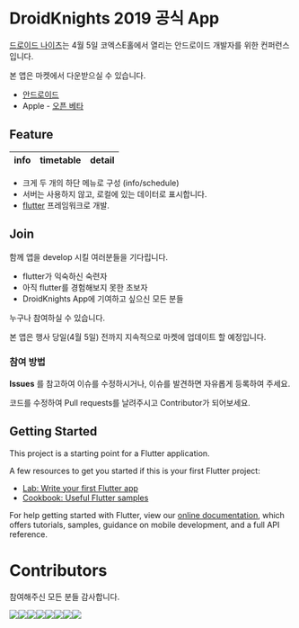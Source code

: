 # DroidKnights 2019 공식 App

[드로이드 나이츠](https://droidknights.github.io/2019/)는 4월 5일 코엑스E홀에서 열리는 안드로이드 개발자를 위한 컨퍼런스입니다.

본 앱은 마켓에서 다운받으실 수 있습니다.

- [안드로이드](https://play.google.com/store/apps/details?id=com.droidknights.flutterdroidknights)
- Apple - [오픈 베타](https://testflight.apple.com/join/AMkdVFws)

## Feature

| info | timetable | detail |
|---|---|---|

- 크게 두 개의 하단 메뉴로 구성 (info/schedule)
- 서버는 사용하지 않고, 로컬에 있는 데이터로 표시합니다.
- [flutter](https://flutter.dev/) 프레임워크로 개발. 

## Join

함께 앱을 develop 시킬 여러분들을 기다립니다. 
- flutter가 익숙하신 숙련자 
- 아직 flutter를 경험해보지 못한 초보자
- DroidKnights App에 기여하고 싶으신 모든 분들

누구나 참여하실 수 있습니다.

본 앱은 행사 당일(4월 5일) 전까지 지속적으로 마켓에 업데이트 할 예정입니다.

### 참여 방법

**Issues** 를 참고하여 이슈를 수정하시거나, 이슈를 발견하면 자유롭게 등록하여 주세요.

코드를 수정하여 Pull requests를 날려주시고 Contributor가 되어보세요.

## Getting Started

This project is a starting point for a Flutter application.

A few resources to get you started if this is your first Flutter project:

- [Lab: Write your first Flutter app](https://flutter.io/docs/get-started/codelab)
- [Cookbook: Useful Flutter samples](https://flutter.io/docs/cookbook)

For help getting started with Flutter, view our 
[online documentation](https://flutter.io/docs), which offers tutorials, 
samples, guidance on mobile development, and a full API reference.

# Contributors

참여해주신 모든 분들 감사합니다.

[![](https://sourcerer.io/fame/Jiyoung9310/droidknights/DroidKnights-Festival-2019-flutter/images/0)](https://sourcerer.io/fame/Jiyoung9310/droidknights/DroidKnights-Festival-2019-flutter/links/0)[![](https://sourcerer.io/fame/Jiyoung9310/droidknights/DroidKnights-Festival-2019-flutter/images/1)](https://sourcerer.io/fame/Jiyoung9310/droidknights/DroidKnights-Festival-2019-flutter/links/1)[![](https://sourcerer.io/fame/Jiyoung9310/droidknights/DroidKnights-Festival-2019-flutter/images/2)](https://sourcerer.io/fame/Jiyoung9310/droidknights/DroidKnights-Festival-2019-flutter/links/2)[![](https://sourcerer.io/fame/Jiyoung9310/droidknights/DroidKnights-Festival-2019-flutter/images/3)](https://sourcerer.io/fame/Jiyoung9310/droidknights/DroidKnights-Festival-2019-flutter/links/3)[![](https://sourcerer.io/fame/Jiyoung9310/droidknights/DroidKnights-Festival-2019-flutter/images/4)](https://sourcerer.io/fame/Jiyoung9310/droidknights/DroidKnights-Festival-2019-flutter/links/4)[![](https://sourcerer.io/fame/Jiyoung9310/droidknights/DroidKnights-Festival-2019-flutter/images/5)](https://sourcerer.io/fame/Jiyoung9310/droidknights/DroidKnights-Festival-2019-flutter/links/5)[![](https://sourcerer.io/fame/Jiyoung9310/droidknights/DroidKnights-Festival-2019-flutter/images/6)](https://sourcerer.io/fame/Jiyoung9310/droidknights/DroidKnights-Festival-2019-flutter/links/6)[![](https://sourcerer.io/fame/Jiyoung9310/droidknights/DroidKnights-Festival-2019-flutter/images/7)](https://sourcerer.io/fame/Jiyoung9310/droidknights/DroidKnights-Festival-2019-flutter/links/7)
